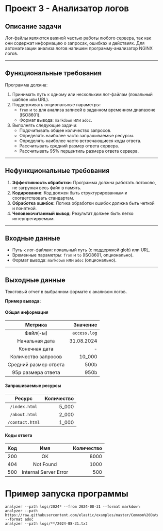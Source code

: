 # Проект 3 - Анализатор логов

## Описание задачи

Лог-файлы являются важной частью работы любого сервера, так как они содержат информацию о запросах, ошибках и действиях. Для автоматизации анализа логов напишем программу-анализатор NGINX логов.

---

## Функциональные требования

Программа должна:
1. Принимать путь к одному или нескольким лог-файлам (локальный шаблон или URL).
2. Поддерживать опциональные параметры:
   - `from` и `to` для анализа записей в заданном временном диапазоне (ISO8601).
   - Формат вывода: `markdown` или `adoc`.
3. Выполнять следующие задачи:
   - Подсчитывать общее количество запросов.
   - Определять наиболее часто запрашиваемые ресурсы.
   - Определять наиболее часто встречающиеся коды ответа.
   - Рассчитывать средний размер ответа сервера.
   - Рассчитывать 95% перцентиль размера ответа сервера.

---

## Нефункциональные требования

1. **Эффективность обработки**: Программа должна работать потоково, не загружая весь файл в память.
2. **Кодирование**: Код должен быть структурированным и соответствовать стандартам.
3. **Обработка ошибок**: Логика обработки ошибок должна быть четкой и понятной.
4. **Человекочитаемый вывод**: Результат должен быть легко интерпретируемым.

---

## Входные данные

- Путь к лог-файлам: локальный путь (с поддержкой glob) или URL.
- Временные параметры: `from` и `to` (ISO8601, опционально).
- Формат вывода: `markdown` или `adoc` (опционально).

---

## Выходные данные

Текстовый отчет в выбранном формате с анализом логов.

**Пример вывода:**

#### Общая информация
| Метрика | Значение |
|:---------------------:|-------------:|
| Файл(-ы) | `access.log` |
| Начальная дата | 31.08.2024 |
| Конечная дата | - |
| Количество запросов | 10_000 |
| Средний размер ответа | 500b |
| 95p размера ответа | 950b |

#### Запрашиваемые ресурсы
| Ресурс | Количество |
|:---------------:|-----------:|
| `/index.html` | 5_000 |
| `/about.html` | 2_000 |
| `/contact.html` | 1_000 |

#### Коды ответа
| Код | Имя | Количество |
|:---:|:---------------------:|-----------:|
| 200 | OK | 8000 |
| 404 | Not Found | 1000 |
| 500 | Internal Server Error | 500 |


# Пример запуска программы

```
analyzer --path logs/2024* --from 2024-08-31 --format markdown
analyzer --path https://raw.githubusercontent.com/elastic/examples/master/Common%20Data%20Formats/nginx_logs/nginx_logs --format adoc
analyzer --path logs/**/2024-08-31.txt
```



